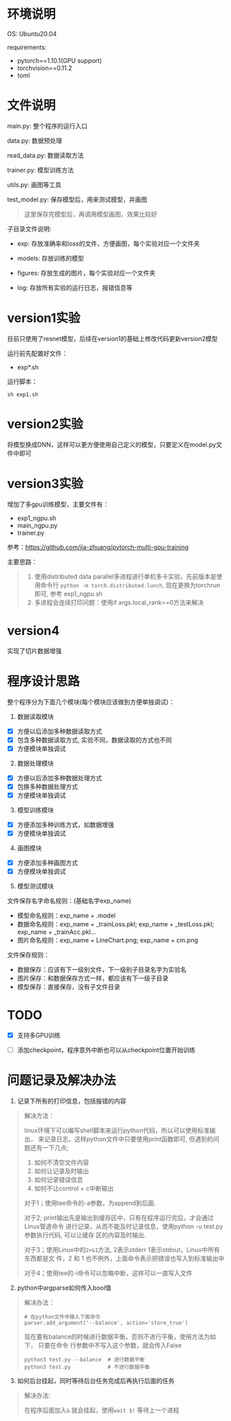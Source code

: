 # 环境说明

OS: Ubuntu20.04

requirements:
- pytorch==1.10.1(GPU support)
- torchvision==0.11.2
- toml

# 文件说明

main.py: 整个程序的运行入口

data.py: 数据预处理

read_data.py: 数据读取方法

trainer.py: 模型训练方法

utils.py: 画图等工具

test_model.py: 保存模型后，用来测试模型，并画图

> 这里保存完模型后，再调用模型画图，效果比较好

子目录文件说明:

- exp: 存放准确率和loss的文件，方便画图，每个实验对应一个文件夹

- models: 存放训练的模型

- figures: 存放生成的图片，每个实验对应一个文件夹

- log: 存放所有实验的运行日志，报错信息等
# version1实验

目前只使用了resnet模型，后续在version1的基础上修改代码更新version2模型

运行前先配置好文件：
- exp*.sh

运行脚本：
```
sh exp1.sh
```

# version2实验

将模型换成DNN，这样可以更方便使用自己定义的模型，只要定义在model.py文件中即可

# version3实验

增加了多gpu训练模型，主要文件有：
- exp1_ngpu.sh
- main_ngpu.py
- trainer.py

参考：https://github.com/jia-zhuang/pytorch-multi-gpu-training

主要思路：

> 1. 使用distributed data parallel多进程进行单机多卡实验，先前版本是使用命令行
> `python -m torch.distributed.lunch`, 现在更换为torchrun即可, 参考
> exp1_ngpu.sh
> 2. 多进程会连续打印问题：使用if args.local_rank==0方法来解决

# version4

实现了切片数据增强


# 程序设计思路

整个程序分为下面几个模块(每个模块应该做到方便单独调试)：

1. 数据读取模块
  - [x] 方便以后添加多种数据读取方式
  - [x] 包含多种数据读取方式, 实验不同，数据读取的方式也不同
  - [x] 方便模块单独调试

2. 数据处理模块
  - [x] 方便以后添加多种数据处理方式
  - [x] 包换多种数据处理方式
  - [x] 方便模块单独调试

3. 模型训练模块
  - [x] 方便添加多种训练方式，如数据增强
  - [x] 方便模块单独调试

4. 画图模块
  - [x] 方便添加多种画图方式
  - [x] 方便模块单独调试

5. 模型测试模块

文件保存名字命名规则：(基础名字exp_name)
- 模型命名规则：exp_name + .model
- 数据命名规则：exp_name + _trainLoss.pkl; exp_name + _testLoss.pkl; exp_name +
  _trainAcc.pkl...
- 图片命名规则：exp_name + LineChart.png; exp_name + cm.png

文件保存规则：
- 数据保存：应该有下一级别文件，下一级别子目录名字为实验名
- 图片保存：和数据保存方式一样，都应该有下一级子目录
- 模型保存：直接保存，没有子文件目录

# TODO

- [x] 支持多GPU训练
- [ ] 添加checkpoint，程序意外中断也可以从checkpoint位置开始训练


# 问题记录及解决办法

1. 记录下所有的打印信息，包括报错的内容


>解决方法：
>
>linux环境下可以编写shell脚本来运行python代码，所以可以使用标准输出，
>来记录日志，这样python文件中只要使用print函数即可, 但遇到的问题还有一下几点;
>1. 如何不清空文件内容
>2. 如何让记录及时输出
>3. 如何记录错误信息
>4. 如何不让control + c中断输出
>
>对于1；使用tee命令的-a参数，为append到后面.
>
>对于2; print输出先是输出到缓存区中，只有在程序运行完后，才会通过Linux管道命令
>进行记录，从而不能及时记录信息，使用python -u test.py参数执行代码, 可以让缓存
>区的内容及时输出.
>
>对于3；使用Linux中的`2>&1`方法, 2表示stderr 1表示stdout，Linux中所有东西都是文
>件，2 和 1 也不例外，上面命令表示把错误也写入到标准输出中
>
>对于4；使用tee的-i命令可以忽略中断，这样可以一直写入文件


2. python中argparse如何传入bool值

>解决办法：
>
>```
># 在python文件中输入下面命令
>parser.add_argument('--balance', action='store_true')
>```
>
>现在要有balance的时候进行数据平衡，否则不进行平衡，使用方法为如下， 只要在命令
>行参数中不写入这个参数，就会传入False
>
>```
>python3 test.py --balance  # 进行数据平衡
>python3 test.py            # 不进行数据平衡
>```
>

3. 如何后台挂起，同时等待后台任务完成后再执行后面的任务

> 解决办法:
>
>在程序后面加入`&` 就会挂起，使用`wait $!` 等待上一个进程
